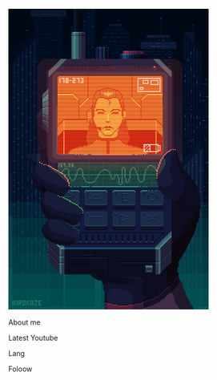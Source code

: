 [![Header](https://github.com/plzZarbotay/plzZarbotay/blob/main/assets/Intercom%20by%20kirokaze%20on%20DeviantArt.gif)](https://github.com/plzZarbotay)

About me

Latest Youtube

Lang

Foloow
